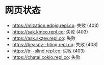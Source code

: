 # 网页状态
- https://mization.edpjg.repl.co: 失败 (403)
- https://sak.kmco.repl.co: 失败 (403)
- https://ask.skzey.repl.co: 失败
- https://beaspy--hting.repl.co: 失败 (403)
- https://tr--slind.repl.co: 失败 (403)
- https://chatai.cokio.repl.co: 失败
